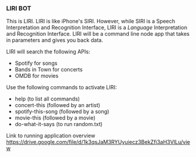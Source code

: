 ### LIRI BOT

This is LIRI. LIRI is like iPhone's SIRI. However, while SIRI is a Speech Interpretation and Recognition Interface, LIRI is a _Language_ Interpretation and Recognition Interface. LIRI will be a command line node app that takes in parameters and gives you back data.

LIRI will search the following APIs:
* Spotify for songs
* Bands in Town for concerts
* OMDB for movies

Use the following commands to activate LIRI:
* help (to list all commands)
* concert-this (followed by an artist)
* spotify-this-song (followed by a song)
* movie-this (followed by a movie)
* do-what-it-says (to run random.txt)

Link to running application overview
https://drive.google.com/file/d/1k3qsJaM3RYUyuiecz3BekZfi3aH3VlLu/view